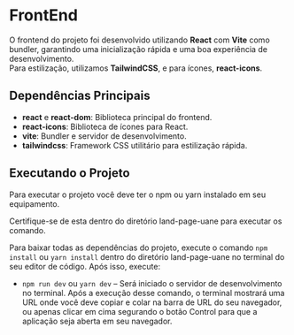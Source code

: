 # FrontEnd  

O frontend do projeto foi desenvolvido utilizando **React** com **Vite** como bundler, garantindo uma inicialização rápida e uma boa experiência de desenvolvimento.  
Para estilização, utilizamos **TailwindCSS**, e para ícones, **react-icons**.  

## Dependências Principais

- **react** e **react-dom**: Biblioteca principal do frontend.  
- **react-icons**: Biblioteca de ícones para React.  
- **vite**: Bundler e servidor de desenvolvimento.  
- **tailwindcss**: Framework CSS utilitário para estilização rápida.  

## Executando o Projeto

Para executar o projeto você deve ter o npm ou yarn instalado em seu equipamento.

Certifique-se de esta dentro do diretório land-page-uane para executar os comando.

Para baixar todas as dependências do projeto, execute o comando `npm install` ou `yarn install` dentro do diretório land-page-uane no terminal do seu editor de código. Após isso, execute:  
- `npm run dev` ou `yarn dev` – Será iniciado o servidor de desenvolvimento no terminal. Após a execução desse comando, o terminal mostrará uma URL onde você deve copiar e colar na barra de URL do seu navegador, ou apenas clicar em cima segurando o botão Control para que a aplicação seja aberta em seu navegador.
